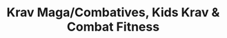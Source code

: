---
title: Krav Maga/Combatives, Kids Krav & Combat Fitness
img: /img/cms/matt.jpg
instructor: Matt Clanton, Dynamic Combatives and Self-Defense
experience: Krav Maga Black Belt, former law enforcement 
phone: 678-485-1498
website: https://www.dcsd.info
---